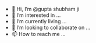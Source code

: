 - 👋 Hi, I’m @gupta shubham ji
- 👀 I’m interested in ...
- 🌱 I’m currently living  ...
- 💞️ I’m looking to collaborate on ...
- 📫 How to reach me ...

<!---
gshubhamgupta/gshubhamgupta is a ✨ special ✨ repository because its `README.md` (this file) appears on your GitHub profile.
You can click the Preview link to take a look at your changes.
--->

